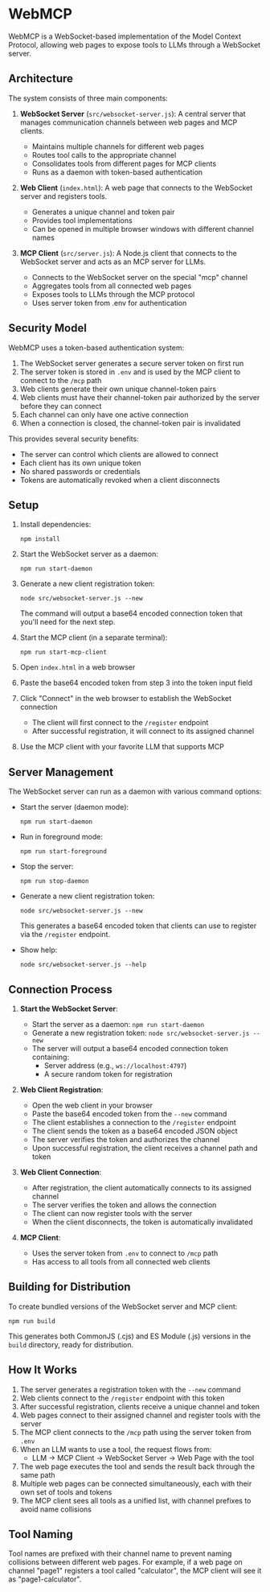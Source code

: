 # WebMCP

WebMCP is a WebSocket-based implementation of the Model Context Protocol, allowing web pages to expose tools to LLMs through a WebSocket server.

## Architecture

The system consists of three main components:

1. **WebSocket Server** (`src/websocket-server.js`): A central server that manages communication channels between web pages and MCP clients.
   - Maintains multiple channels for different web pages
   - Routes tool calls to the appropriate channel
   - Consolidates tools from different pages for MCP clients
   - Runs as a daemon with token-based authentication

2. **Web Client** (`index.html`): A web page that connects to the WebSocket server and registers tools.
   - Generates a unique channel and token pair
   - Provides tool implementations
   - Can be opened in multiple browser windows with different channel names

3. **MCP Client** (`src/server.js`): A Node.js client that connects to the WebSocket server and acts as an MCP server for LLMs.
   - Connects to the WebSocket server on the special "mcp" channel
   - Aggregates tools from all connected web pages
   - Exposes tools to LLMs through the MCP protocol
   - Uses server token from .env for authentication

## Security Model

WebMCP uses a token-based authentication system:

1. The WebSocket server generates a secure server token on first run
2. The server token is stored in `.env` and is used by the MCP client to connect to the `/mcp` path
3. Web clients generate their own unique channel-token pairs
4. Web clients must have their channel-token pair authorized by the server before they can connect
5. Each channel can only have one active connection
6. When a connection is closed, the channel-token pair is invalidated

This provides several security benefits:
- The server can control which clients are allowed to connect
- Each client has its own unique token
- No shared passwords or credentials
- Tokens are automatically revoked when a client disconnects

## Setup

1. Install dependencies:
   ```
   npm install
   ```

2. Start the WebSocket server as a daemon:
   ```
   npm run start-daemon
   ```

3. Generate a new client registration token:
   ```
   node src/websocket-server.js --new
   ```
   The command will output a base64 encoded connection token that you'll need for the next step.

4. Start the MCP client (in a separate terminal):
   ```
   npm run start-mcp-client
   ```

5. Open `index.html` in a web browser

6. Paste the base64 encoded token from step 3 into the token input field

7. Click "Connect" in the web browser to establish the WebSocket connection
   - The client will first connect to the `/register` endpoint
   - After successful registration, it will connect to its assigned channel

8. Use the MCP client with your favorite LLM that supports MCP

## Server Management

The WebSocket server can run as a daemon with various command options:

- Start the server (daemon mode):
  ```
  npm run start-daemon
  ```

- Run in foreground mode:
  ```
  npm run start-foreground
  ```

- Stop the server:
  ```
  npm run stop-daemon
  ```

- Generate a new client registration token:
  ```
  node src/websocket-server.js --new
  ```
  This generates a base64 encoded token that clients can use to register via the `/register` endpoint.

- Show help:
  ```
  node src/websocket-server.js --help
  ```

## Connection Process

1. **Start the WebSocket Server**:
   - Start the server as a daemon: `npm run start-daemon`
   - Generate a new registration token: `node src/websocket-server.js --new`
   - The server will output a base64 encoded connection token containing:
     - Server address (e.g., `ws://localhost:4797`)
     - A secure random token for registration

2. **Web Client Registration**:
   - Open the web client in your browser
   - Paste the base64 encoded token from the `--new` command
   - The client establishes a connection to the `/register` endpoint
   - The client sends the token as a base64 encoded JSON object
   - The server verifies the token and authorizes the channel
   - Upon successful registration, the client receives a channel path and token

3. **Web Client Connection**:
   - After registration, the client automatically connects to its assigned channel
   - The server verifies the token and allows the connection
   - The client can now register tools with the server
   - When the client disconnects, the token is automatically invalidated

4. **MCP Client**:
   - Uses the server token from `.env` to connect to `/mcp` path
   - Has access to all tools from all connected web clients

## Building for Distribution

To create bundled versions of the WebSocket server and MCP client:

```
npm run build
```

This generates both CommonJS (.cjs) and ES Module (.js) versions in the `build` directory, ready for distribution.

## How It Works

1. The server generates a registration token with the `--new` command
2. Web clients connect to the `/register` endpoint with this token
3. After successful registration, clients receive a unique channel and token
4. Web pages connect to their assigned channel and register tools with the server
5. The MCP client connects to the `/mcp` path using the server token from `.env`
6. When an LLM wants to use a tool, the request flows from:
   - LLM → MCP Client → WebSocket Server → Web Page with the tool
7. The web page executes the tool and sends the result back through the same path
8. Multiple web pages can be connected simultaneously, each with their own set of tools and tokens
9. The MCP client sees all tools as a unified list, with channel prefixes to avoid name collisions

## Tool Naming

Tool names are prefixed with their channel name to prevent naming collisions between different web pages. For example, if a web page on channel "page1" registers a tool called "calculator", the MCP client will see it as "page1-calculator".
